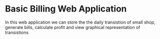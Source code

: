 # Basic Billing Web Application
 In this web application we can store the the daily transistion of small shop, generate bills, calculate profit and view graphical representation of transistions

